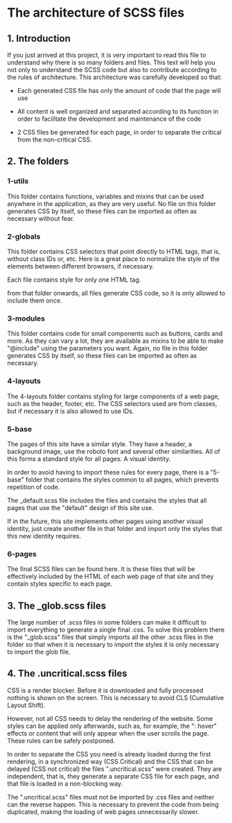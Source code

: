 # The architecture of SCSS files

## 1. Introduction

If you just arrived at this project, it is very important to read this file to understand why there is so many folders and files.
This text will help you not only to understand the SCSS code but also to contribute according to the rules of architecture. This architecture was carefully developed so that:

- Each generated CSS file has only the amount of code that the page will use

- All content is well organized and separated according to its function in order to facilitate the development and maintenance of the code

- 2 CSS files be generated for each page, in order to separate the critical from the non-critical CSS.

## 2. The folders

### 1-utils

This folder contains functions, variables and mixins that can be used anywhere in the application, as they are very useful.
No file on this folder generates CSS by itself, so these files can be imported as often as necessary without fear.

### 2-globals

This folder contains CSS selectors that point directly to HTML tags, that is, without class IDs or, etc. Here is a great place to normalize the style of the elements between different browsers, if necessary.

Each file contains style for only one HTML tag.

from that folder onwards, all files generate CSS code, so it is only allowed to include them once.

### 3-modules

This folder contains code for small components such as buttons, cards and more. As they can vary a lot, they are available as mixins to be able to make "@include" using the parameters you want.
Again, no file in this folder generates CSS by itself, so these files can be imported as often as necessary.

### 4-layouts

The 4-layouts folder contains styling for large components of a web page, such as the header, footer, etc. The CSS selectors used are from classes, but if necessary it is also allowed to use IDs.

### 5-base

The pages of this site have a similar style. They have a header, a background image, use the roboto font and several other similarities. All of this forms a standard style for all pages. A visual identity.

In order to avoid having to import these rules for every page, there is a "5-base" folder that contains the styles common to all pages, which prevents repetition of code.

The \_default.scss file includes the files and contains the styles that all pages that use the "default" design of this site use.

If in the future, this site implements other pages using another visual identity, just create another file in that folder and import only the styles that this new identity requires.

### 6-pages

The final SCSS files can be found here. It is these files that will be effectively included by the HTML of each web page of that site and they contain styles specific to each page.

## 3. The \_glob.scss files

The large number of .scss files in some folders can make it difficult to import everything to generate a single final .css. To solve this problem there is the "\_glob.scss" files that simply imports all the other .scss files in the folder so that when it is necessary to import the styles it is only necessary to import the glob file.

## 4. The .uncritical.scss files

CSS is a render blocker. Before it is downloaded and fully processed nothing is shown on the screen. This is necessary to avoid CLS (Cumulative Layout Shift).

However, not all CSS needs to delay the rendering of the website. Some styles can be applied only afterwards, such as, for example, the ": hover" effects or content that will only appear when the user scrolls the page. These rules can be safely postponed.

In order to separate the CSS you need is already loaded during the first rendering, in a synchronized way (CSS Critical) and the CSS that can be delayed (CSS not critical) the files ".uncritical.scss" were created. They are independent, that is, they generate a separate CSS file for each page, and that file is loaded in a non-blocking way.

The ".uncritical.scss" files must not be imported by .css files and neither can the reverse happen. This is necessary to prevent the code from being duplicated, making the loading of web pages unnecessarily slower.
